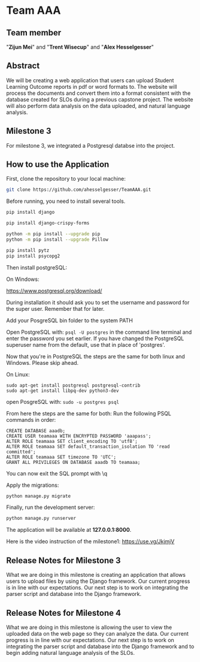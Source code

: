 # Team AAA
## Team member
"**Zijun Mei**" and "**Trent Wisecup**" and "**Alex Hesselgesser**"<br />

## Abstract
We will be creating a web application that users can upload Student Learning Outcome reports in pdf or word formats to. The website will process the documents and convert them into a format consistent with the database created for SLOs during a previous capstone project. The website will also perform data analysis on the data uploaded, and natural language analysis.

## Milestone 3 
For milestone 3, we integrated a Postgresql databse into the project.

## How to use the Application

First, clone the repository to your local machine:

```bash
git clone https://github.com/ahesselgesser/TeamAAA.git
```
Before running, you need to install several tools.

```bash
pip install django

pip install django-crispy-forms

python -m pip install --upgrade pip
python -m pip install --upgrade Pillow

pip install pytz
pip install psycopg2
```

Then install postgreSQL:

On Windows:

https://www.postgresql.org/download/

During installation it should ask you to set the username and password for the super user. Remember that for later.

Add your PosgreSQL bin folder to the system PATH

Open PostgreSQL with:
```psql -U postgres``` 
in the command line terminal 
and enter the password you set earlier.
If you have changed the PostgreSQL superuser name from the default, use that in place of 'postgres'.

Now that you're in PostgreSQL the steps are the same for both linux and Windows. Please skip ahead.

On Linux:
```
sudo apt-get install postgresql postgresql-contrib
sudo apt-get install libpq-dev python3-dev
```

open PosgreSQL with:
```sudo -u postgres psql```

From here the steps are the same for both:
Run the following PSQL commands in order:

```
CREATE DATABASE aaadb;
CREATE USER teamaaa WITH ENCRYPTED PASSWORD 'aaapass';
ALTER ROLE teamaaa SET client_encoding TO 'utf8';
ALTER ROLE teamaaa SET default_transaction_isolation TO 'read committed';
ALTER ROLE teamaaa SET timezone TO 'UTC';
GRANT ALL PRIVILEGES ON DATABASE aaadb TO teamaaa;
```

You can now exit the SQL prompt with \q

Apply the migrations:

```bash
python manage.py migrate
```

Finally, run the development server:

```bash
python manage.py runserver
```
The application will be available at **127.0.0.1:8000**.

Here is the video instruction of the milestone1: https://use.vg/JkjmjV
## Release Notes for Milestone 3

What we are doing in this milestone is creating an application that allows users to upload files by using the Django framework. Our current progress is in line with our expectations. Our next step is to work on integrating the parser script and database into the Django framework.

## Release Notes for Milestone 4

What we are doing in this milestone is allowing the user to view the uploaded data on the web page so they can analyze the data. Our current progress is in line with our expectations. Our next step is to work on integrating the parser script and database into the Django framework and to begin adding natural language analysis of the SLOs.


